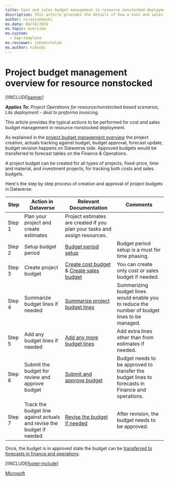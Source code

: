 ```yaml
---
title: Cost and sales budget management in resource nonstocked deployment.
description: This article provides the details of how a cost and sales budgets can be managed in resource nonstocked deployment. 
author: niranjanmaski
ms.date: 04/14/2024
ms.topic: overview
ms.custom: 
  - bap-template
ms.reviewer: johnmichalak
ms.author: nimaski
---
```


# Project budget management overview for resource nonstocked

[!INCLUDE[banner](../includes/banner.md)]

_**Applies To:** Project Operations for resource/nonstocked based scenarios, Lite deployment - deal to proforma invoicing._

This article provides the typical actions to be performed for cost and sales budget management in resource nonstocked deployment. 

As explained in the [project budget management overview](project-budget-management-overview-res-nonstocked.md) the project creation, actuals tracking against budget, budget approval, forecast update, budget revision happens on Dataverse side. Approved budgets would be transferred to forecast tables on the Finance & Operations. 

A project budget can be created for all types of projects, fixed-price, time and material, and investment projects, for tracking both costs and sales budgets.

Here's the step by step process of creation and approval of project budgets in Dataverse.

| Step | Action in Dataverse | Relevant Documentation | Comments |
|---|---|---|---|
| Step 1 | Plan your project and create estimates | Project estimates are created if you plan your tasks and assign resources. |  |
| Step 2 | Setup budget period | [Budget period setup](../pro/budget/budget-period-setup.md) | Budget period setup is a must for time phasing.|
| Step 3 | Create project budget | [Create cost budget](../pro/budget/create-delete-project-budget.md) & [Create sales budget](../pro/budget/create-delete-project-sales-budget.md) | You can create only cost or sales budget if needed. |
| Step 4 | Summarize budget lines if needed | [Summarize project budget lines](../pro/budget/summarize-budgetline-during-import.md) | Summarizing budget lines would enable you to reduce the number of budget lines to be managed. |
| Step 5 | Add any budget lines if needed | [Add any more budget lines ](../pro/budget/project-cost-time-budget-line.md) | Add extra lines other than from estimates if needed. |
| Step 6 | Submit the budget for review and approve budget | [Submit and approve budget ](../pro/budget/project-budget-status-mgmt.md) | Budget needs to be approved to transfer the budget lines to forecasts in Finance and operations.  |
| Step 7 | Track the budget line against actuals and revise the budget if needed | [Revise the budget if needed ](../pro/budget/revise-project-cost-budget.md) | After revision, the budget needs to be approved. |

Once, the budget is in approved state the budget can be [transferred to forecasts in finance and operations](transfer-budgets-to-forecasts.md).

[!INCLUDE[footer-include](../includes/footer-banner.md)]

[Microsoft](https://www.microsoft.com)

